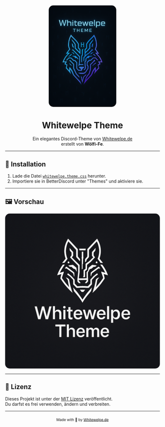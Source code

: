 <p align="center">
  <img src="assets/logo.png" width="220" alt="Whitewelpe Logo" style="border-radius: 15px;">
</p>

<h1 align="center">Whitewelpe Theme</h1>

<p align="center">
  Ein elegantes Discord-Theme von <a href="https://whitewelpe.de" target="_blank">Whitewelpe.de</a><br>
  erstellt von <strong>Wölfi-Fe</strong>.
</p>

---

## 🚀 Installation

1. Lade die Datei [`whitewelpe.theme.css`](whitewelpe.theme.css) herunter.
2. Importiere sie in BetterDiscord unter "Themes" und aktiviere sie.

---

## 🖼️ Vorschau

<p align="center">
  <img src="assets/preview.png" width="600" alt="Whitewelpe Theme Vorschau" style="border-radius: 15px;">
</p>

---

## 📄 Lizenz

Dieses Projekt ist unter der [MIT Lizenz](LICENSE) veröffentlicht.  
Du darfst es frei verwenden, ändern und verbreiten.

---

<p align="center">
  <sub>Made with 🐺 by <a href="https://whitewelpe.de" target="_blank">Whitewelpe.de</a></sub>
</p>
